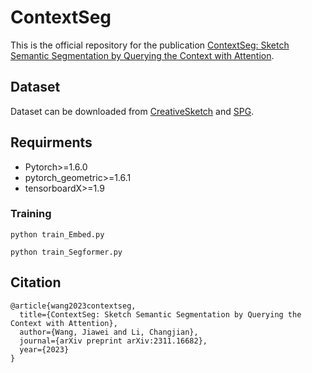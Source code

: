 # ContextSeg
This is the official repository for the publication [ContextSeg: Sketch Semantic Segmentation by Querying the Context with Attention](https://arxiv.org/abs/2311.16682).


## Dataset
Dataset can be downloaded from [CreativeSketch](https://songweige.github.io/projects/creative_sketech_generation/gallery_creatures.html) and [SPG](https://github.com/sYeaLumin/SketchGNN).

## Requirments

- Pytorch>=1.6.0
- pytorch_geometric>=1.6.1
- tensorboardX>=1.9
  
### Training
```
python train_Embed.py
```
```
python train_Segformer.py
```
## Citation
```
@article{wang2023contextseg,
  title={ContextSeg: Sketch Semantic Segmentation by Querying the Context with Attention},
  author={Wang, Jiawei and Li, Changjian},
  journal={arXiv preprint arXiv:2311.16682},
  year={2023}
}
```
